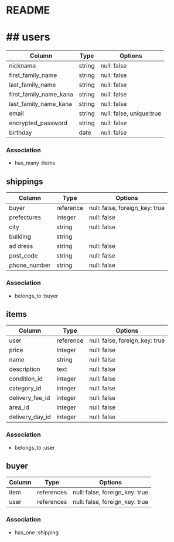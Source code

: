 # README
# ## users

|Column                    |Type      |Options                    |
|--------------------------|----------|---------------------------|
|nickname                  |string    |null: false                |
|first_family_name         |string    |null: false                |
|last_family_name          |string    |null: false                |
|first_family_name_kana    |string    |null: false                |
|last_family_name_kana     |string    |null: false                |
|email                     |string    |null: false, unique:true   |
|encrypted_password        |string    |null: false                |
|birthday                  |date      |null: false                |

### Association
- has_many   :items


## shippings

|Column                     |Type        |Options                        |
|---------------------------|------------|-------------------------------|
|buyer                      |reference   |null: false, foreign_key: true |
|prefectures                |integer     |null: false                    |
|city                       |string      |null: false                    |
|building                   |string      |
|ad dress                   |string      |null: false                    |
|post_code                  |string      |null: false                    |
|phone_number               |string      |null: false                    |


### Association
- belongs_to :buyer

## items

|Column                        |Type      |Options                        |
|------------------------------|----------|-------------------------------|
|user                          |reference |null: false, foreign_key: true |
|price                         |integer   |null: false                    |
|name                          |string    |null: false                    |
|description                   |text      |null: false                    |
|condition_id                  |integer   |null: false                    |
|category_id                   |integer   |null: false                    |
|delivery_fee_id               |integer   |null: false                    |
|area_id                       |integer   |null: false                    |
|delivery_day_id               |integer   |null: false                    |


### Association
- belongs_to :user


## buyer

|Column  |Type      |Options                        |
|--------|----------|-------------------------------|
|item    |references|null: false, foreign_key: true |
|user    |references|null: false, foreign_key: true |


### Association
- has_one :shipping

